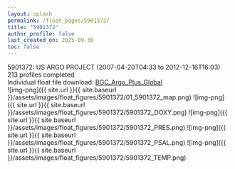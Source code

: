 ```yaml
---
layout: splash
permalink: /float_pages/5901372/
title: "5901372"
author_profile: false
last_created_on: 2025-09-30
toc: false
---
```

 
5901372: US ARGO PROJECT (2007-04-20T04:33 to 2012-12-16T16:03)\
213 profiles completed\
Individual float file download: [BGC_Argo_Plus_Global](https://ftp.soest.hawaii.edu/bgc_argo_plus/Individual_Floats/outliers_removed/5901372_Sprof_processed.nc)\
![img-png]({{ site.url }}{{ site.baseurl }}/assets/images/float_figures/5901372/01_5901372_map.png)
![img-png]({{ site.url }}{{ site.baseurl }}/assets/images/float_figures/5901372/5901372_DOXY.png)
![img-png]({{ site.url }}{{ site.baseurl }}/assets/images/float_figures/5901372/5901372_PRES.png)
![img-png]({{ site.url }}{{ site.baseurl }}/assets/images/float_figures/5901372/5901372_PSAL.png)
![img-png]({{ site.url }}{{ site.baseurl }}/assets/images/float_figures/5901372/5901372_TEMP.png)
